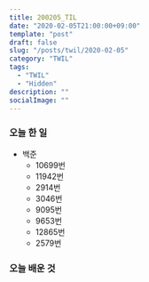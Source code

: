 ```yaml
---
title: 200205_TIL
date: "2020-02-05T21:00:00+09:00"
template: "post"
draft: false
slug: "/posts/twil/2020-02-05"
category: "TWIL"
tags:
  - "TWIL"
  - "Hidden"
description: ""
socialImage: ""
---
```


### 오늘 한 일

- 백준 
  - 10699번
  - 11942번
  - 2914번
  - 3046번
  - 9095번
  - 9653번
  - 12865번
  - 2579번
  
   
### 오늘 배운 것